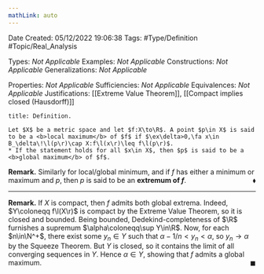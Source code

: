 ```yaml
---
mathLink: auto
---
```


<div class="topSpace"></div>

Date Created: 05/12/2022 19:06:38
Tags: #Type/Definition #Topic/Real_Analysis

Types: <i>Not Applicable</i>
Examples: <i>Not Applicable</i>
Constructions: <i>Not Applicable</i>
Generalizations: <i>Not Applicable</i>

Properties: <i>Not Applicable</i>
Sufficiencies: <i>Not Applicable</i>
Equivalences: <i>Not Applicable</i>
Justifications: [[Extreme Value Theorem]], [[Compact implies closed (Hausdorff)]]

``` ad-Definition
title: Definition.

Let $X$ be a metric space and let $f:X\to\R$. A point $p\in X$ is said to be a <b>local maximum</b> of $f$ if $\ex\delta>0,\fa x\in B_\delta\!\l(p\r)\cap X:f\l(x\r)\leq f\l(p\r)$.
* If the statement holds for all $x\in X$, then $p$ is said to be a <b>global maximum</b> of $f$.

```

<b>Remark.</b> Similarly for local/global minimum, and if $f$ has either a minimum or maximum and $p$, then $p$ is said to be an <b>extremum of $f$</b>.<span style="float:right;">$\blacklozenge$</span>

---

<b>Remark.</b> If $X$ is compact, then $f$ admits both global extrema. Indeed, $Y\coloneqq f\l(X\r)$ is compact by the Extreme Value Theorem, so it is closed and bounded. Being bounded, Dedekind-completeness of $\R$ furnishes a supremum $\alpha\coloneqq\sup Y\in\R$. Now, for each $n\in\N^+$, there exist some $y_n\in Y$ such that $\alpha-1/n<y_n<\alpha$, so $y_n\to\alpha$ by the Squeeze Theorem. But $Y$ is closed, so it contains the limit of all converging sequences in $Y$. Hence $\alpha\in Y$, showing that $f$ admits a global maximum.<span style="float:right;">$\blacksquare$</span>
